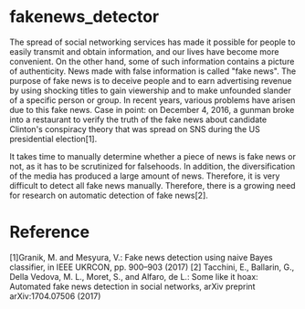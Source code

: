 # fakenews_detector

The spread of social networking services has made it possible for people to easily transmit and obtain information, and our lives have become more convenient. On the other hand, some of such information contains a picture of authenticity. News made with false information is called "fake news". The purpose of fake news is to deceive people and to earn advertising revenue by using shocking titles to gain viewership and to make unfounded slander of a specific person or group. In recent years, various problems have arisen due to this fake news. Case in point: on December 4, 2016, a gunman broke into a restaurant to verify the truth of the fake news about candidate Clinton's conspiracy theory that was spread on SNS during the US presidential election[1].

It takes time to manually determine whether a piece of news is fake news or not, as it has to be scrutinized for falsehoods. In addition, the diversification of the media has produced a large amount of news. Therefore, it is very difficult to detect all fake news manually. Therefore, there is a growing need for research on automatic detection of fake news[2].

# Reference
[1]Granik, M. and Mesyura, V.: Fake news detection using naive Bayes classifier, in IEEE UKRCON, pp. 900–903 (2017)
[2] Tacchini, E., Ballarin, G., Della Vedova, M. L., Moret, S., and Alfaro, de L.: Some like it hoax: Automated fake news detection in social networks, arXiv preprint arXiv:1704.07506 (2017)
